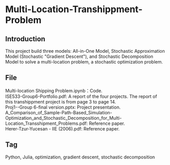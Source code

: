 # Multi-Location-Transhippment-Problem

## Introduction
This project build three models: All-in-One Model, Stochastic Approximation Model (Stochastic "Gradient Descent"), and Stochastic Decomposition Model to solve a multi-location problem, a stochastic optimization problem. 


## File
Multi-location Shipping Problem.ipynb：Code.   
ISE533-Group6-Portfolio.pdf: A report of the four projects. The report of this transhippment project is from page 3 to page 14.   
Proj1--Group 6-final version.pptx: Project presentation.   
A_Comparison_of_Sample-Path-Based_Simulation-Optimization_and_Stochastic_Decomposition_for_Multi-Location_Transshipment_Problems.pdf: Reference paper.   
Herer-Tzur-Yucesan - IIE (2006).pdf: Reference paper.

## Tag
Python, Julia, optimization, gradient descent, stochastic decomposition
